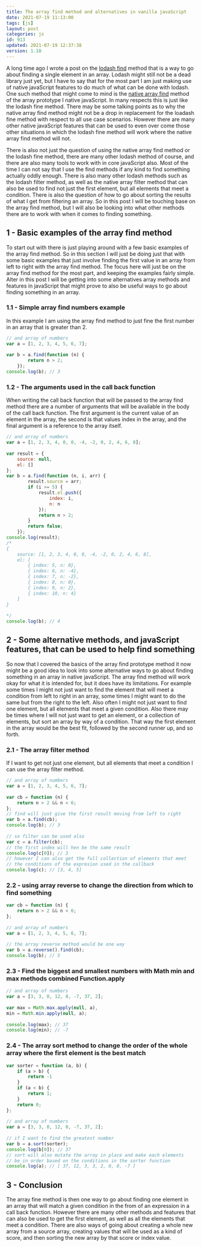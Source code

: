 ```yaml
---
title: The array find method and alternatives in vanilla javaScript
date: 2021-07-19 11:13:00
tags: [js]
layout: post
categories: js
id: 913
updated: 2021-07-19 12:37:38
version: 1.10
---
```


A long time ago I wrote a post on the [lodash find](/2017/09/14/lodash-find/) method that is a way to go about finding a single element in an array. Lodash might still not be a dead library just yet, but I have to say that for the most part I am just making use of native javaScript features to do much of what can be done with lodash. One such method that might come to mind is the [native array find](https://developer.mozilla.org/en-US/docs/Web/JavaScript/Reference/Global_Objects/Array/find) method of the array prototype I native javaScript. In many respects this is just like the lodash fine method. There may be some talking points as to why the native array find method might not be a drop in replacement for the loadash fine method with respect to all use case scenarios. However there are many other native javaScript features that can be used to even over come those other situations in which the lodash fine method will work where the native array find method will not.

There is also not just the question of using the native array find method or the lodash fine method, there are many other lodash method of course, and there are also many tools to work with in core javaScript also. Most of the time I can not say that I use the find methods if any kind to find something actually oddly enough. There is also many other lodash methods such as the lodash filter method, as well as the native array filter method that can also be used to find not just the first element, but all elements that meet a condition. There is also the question of how to go about sorting the results of what I get from filtering an array. So in this post I will be touching base on the array find method, but I will also be looking into what other methods there are to work with when it comes to finding something.

<!-- more -->

## 1 - Basic examples of the array find method

To start out with there is just playing around with a few basic examples of the array find method. So in this section I will just be doing just that with some basic examples that just involve finding the first value in an array from left to right with the array find method. The focus here will just be on the array find method for the most part, and keeping the examples fairly simple. Alter in this post I will be getting into some alternatives array methods and features in javaScript that might prove to also be useful ways to go about finding something in an array.

### 1.1 - Simple array find numbers example

In this example I am using the array find method to just fine the first number in an array that is greater than 2.

```js
// and array of numbers
var a = [1, 2, 3, 4, 5, 6, 7];
 
var b = a.find(function (n) {
        return n > 2;
    });
console.log(b); // 3
```

### 1.2 - The arguments used in the call back function

When writing the call back function that will be passed to the array find method there are a number of arguments that will be available in the body of the call back function. The first argument is the current value of an element in the array, the second is that values index in the array, and the final argument is a reference to the array itself.

```js
// and array of numbers
var a = [1, 2, 3, 4, 0, 0, -4, -2, 0, 2, 4, 6, 8];
 
var result = {
    source: null,
    el: []
};
var b = a.find(function (n, i, arr) {
        result.source = arr;
        if (i >= 5) {
            result.el.push({
                index: i,
                n: n
            });
            return n > 2;
        }
        return false;
    });
console.log(result);
/*
{
    source: [1, 2, 3, 4, 0, 0, -4, -2, 0, 2, 4, 6, 8],
    el: [
        { index: 5, n: 0},
        { index: 6, n: -4},
        { index: 7, n: -2},
        { index: 8, n: 0},
        { index: 9, n: 2},
        { index: 10, n: 4}
    ]
}
 
*/
console.log(b); // 4
```

## 2 - Some alternative methods, and javaScript features, that can be used to help find something

So now that I covered the basics of the array find prototype method it now might be a good idea to look into some alternative ways to go about finding something in an array in native javaScript. The array find method will work okay for what it is intended for, but it does have its limitations. For example some times I might not just want to find the element that will meet a condition from left to right in an array, some times I might want to do the same but from the right to the left. Also often I might not just want to find one element, but all elements that meet a given condition. Also there may be times where I will not just want to get an element, or a collection of elements, but sort an array by way of a condition. That way the first element in the array would be the best fit, followed by the second runner up, and so forth.

### 2.1 - The array filter method

If I want to get not just one element, but all elements that meet a condition I can use the array filter method.

```js
// and array of numbers
var a = [1, 2, 3, 4, 5, 6, 7];
 
var cb = function (n) {
    return n > 2 && n < 6;
};
// find will just give the first result moving from left to right
var b = a.find(cb);
console.log(b); // 3
 
// so filter can be used also
var c = a.filter(cb);
// the first index will hen be the same result
console.log(c[0]); // 3
// however I can also get the full collection of elements that meet
// the conditions of the expresion used in the callback
console.log(c); // [3, 4, 5]
```

### 2.2 - using array reverse to change the direction from which to find something

```js
var cb = function (n) {
    return n > 2 && n < 6;
};
 
// and array of numbers
var a = [1, 2, 3, 4, 5, 6, 7];
 
// the array reverse method would be one way
var b = a.reverse().find(cb);
console.log(b); // 5
```

### 2.3 - Find the biggest and smallest numbers with Math min and max methods combined Function.apply

```js
// and array of numbers
var a = [3, 3, 0, 12, 0, -7, 37, 2];
 
var max = Math.max.apply(null, a),
min = Math.min.apply(null, a);
 
console.log(max); // 37
console.log(min); // -7
```

### 2.4 - The array sort method to change the order of the whole array where the first element is the best match

```js
var sorter = function (a, b) {
    if (a > b) {
        return -1
    }
    if (a < b) {
        return 1;
    }
    return 0;
};
 
// and array of numbers
var a = [3, 3, 0, 12, 0, -7, 37, 2];
 
// if I want to find the greatest number
var b = a.sort(sorter);
console.log(b[0]); // 37
// sort will also mutate the array in place and make each elements
// be in order based on the conditions in the sorter function
console.log(a); // [ 37, 12, 3, 3, 2, 0, 0, -7 ]
```

## 3 - Conclusion

The array fine method is then one way to go about finding one element in an array that will match a given condition in the from of an expression in a call back function. However there are many other methods and features that can also be used to get the first element, as well as all the elements that meet a condition. There are also ways of going about creating a whole new array from a source array, creating values that will be used as a kind of score, and then sorting the new array by that score or index value.

